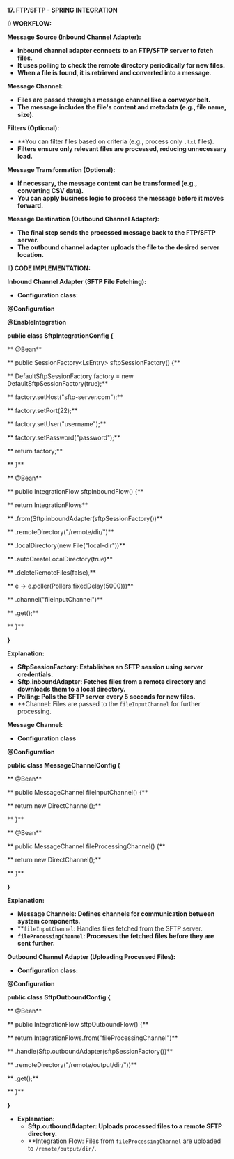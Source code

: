 
**17. FTP/SFTP - SPRING INTEGRATION**

**I) WORKFLOW:**

**Message Source (Inbound Channel Adapter):**



* **Inbound channel adapter connects to an FTP/SFTP server to fetch files.**
* **It uses polling to check the remote directory periodically for new files.**
* **When a file is found, it is retrieved and converted into a message.**

**Message Channel:**



* **Files are passed through a message channel like a conveyor belt.**
* **The message includes the file's content and metadata (e.g., file name, size).**

**Filters (Optional):**



* **You can filter files based on criteria (e.g., process only <code>.txt</code> files).</strong>
* <strong>Filters ensure only relevant files are processed, reducing unnecessary load.</strong>

<strong>Message Transformation (Optional):</strong>



* **If necessary, the message content can be transformed (e.g., converting CSV data).**
* **You can apply business logic to process the message before it moves forward.**

**Message Destination (Outbound Channel Adapter):**



* **The final step sends the processed message back to the FTP/SFTP server.**
* **The outbound channel adapter uploads the file to the desired server location.**

**II) CODE IMPLEMENTATION:**

**Inbound Channel Adapter (SFTP File Fetching):**



* **Configuration class:**

**@Configuration**

**@EnableIntegration**

**public class SftpIntegrationConfig {**

**    @Bean**

**    public SessionFactory&lt;LsEntry> sftpSessionFactory() {**

**        DefaultSftpSessionFactory factory = new DefaultSftpSessionFactory(true);**

**        factory.setHost("sftp-server.com");**

**        factory.setPort(22);**

**        factory.setUser("username");**

**        factory.setPassword("password");**

**        return factory;**

**    }**

**    @Bean**

**    public IntegrationFlow sftpInboundFlow() {**

**        return IntegrationFlows**

**            .from(Sftp.inboundAdapter(sftpSessionFactory())**

**                    .remoteDirectory("/remote/dir/")**

**                    .localDirectory(new File("local-dir"))**

**                    .autoCreateLocalDirectory(true)**

**                    .deleteRemoteFiles(false),**

**                e -> e.poller(Pollers.fixedDelay(5000)))**

**            .channel("fileInputChannel")**

**            .get();**

**    }**

**}**

**Explanation:**



* **SftpSessionFactory: Establishes an SFTP session using server credentials.**
* **Sftp.inboundAdapter: Fetches files from a remote directory and downloads them to a local directory.**
* **Polling: Polls the SFTP server every 5 seconds for new files.**
* **Channel: Files are passed to the <code>fileInputChannel</code> for further processing.</strong>

<strong>Message Channel:</strong>



* **Configuration class**

**@Configuration**

**public class MessageChannelConfig {**

**    @Bean**

**    public MessageChannel fileInputChannel() {**

**        return new DirectChannel();**

**    }**

**    @Bean**

**    public MessageChannel fileProcessingChannel() {**

**        return new DirectChannel();**

**    }**

**}**

**Explanation:**



* **Message Channels: Defines channels for communication between system components.**
* **<code>fileInputChannel</code>: Handles files fetched from the SFTP server.</strong>
* <strong><code>fileProcessingChannel</code>: Processes the fetched files before they are sent further.</strong>

<strong>Outbound Channel Adapter (Uploading Processed Files):</strong>



* **Configuration class:**

**@Configuration**

**public class SftpOutboundConfig {**

**    @Bean**

**    public IntegrationFlow sftpOutboundFlow() {**

**        return IntegrationFlows.from("fileProcessingChannel")**

**            .handle(Sftp.outboundAdapter(sftpSessionFactory())**

**                    .remoteDirectory("/remote/output/dir/"))**

**            .get();**

**    }**

**}**



* **Explanation:**
    * **Sftp.outboundAdapter: Uploads processed files to a remote SFTP directory.**
    * **Integration Flow: Files from <code>fileProcessingChannel</code> are uploaded to <code>/remote/output/dir/</code>.</strong>
